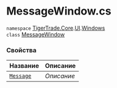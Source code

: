 
# MessageWindow.cs
`namespace` [TigerTrade.Core](../../../TigerTrade.Core.md).[UI](../../../TigerTrade.Core/UI.md).[Windows](../../../TigerTrade.Core/UI/Windows.md)  
    `class` [MessageWindow](../../MessageWindow.cs.md)

### Свойства
| Название | Описание |
| --- | --- |
| [`Message`](./Свойства/Message.md) | *Описание* |
